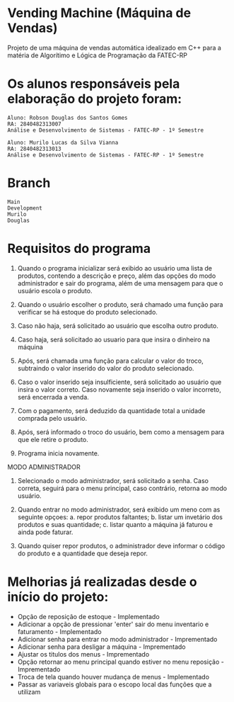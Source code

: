 # Vending Machine (Máquina de Vendas)

Projeto de uma máquina de vendas automática idealizado em C++ para a matéria de Algorítimo e Lógica de Programação da FATEC-RP

# Os alunos responsáveis pela elaboração do projeto foram:

    Aluno: Robson Douglas dos Santos Gomes
    RA: 2840482313007
    Análise e Desenvolvimento de Sistemas - FATEC-RP - 1º Semestre

    Aluno: Murilo Lucas da Silva Vianna
    RA: 2840482313013
    Análise e Desenvolvimento de Sistemas - FATEC-RP - 1º Semestre

# Branch

    Main
    Development
    Murilo
    Douglas

# Requisitos do programa

1. Quando o programa inicializar será exibido ao usuário uma lista de produtos, contendo a descrição e preço, além das opções do modo administrador e sair do programa, além de uma mensagem para que o usuário escola o produto.

2. Quando o usuário escolher o produto, será chamado uma função para verificar se há estoque do produto selecionado.

3. Caso não haja, será solicitado ao usuário que escolha outro produto.

4. Caso haja, será solicitado ao usuario para que insira o dinheiro na máquina

5. Após, será chamada uma função para calcular o valor do troco, subtraindo o valor inserido do valor do produto selecionado.

6. Caso o valor inserido seja insulficiente, será solicitado ao usuário que insira o valor correto. Caso novamente seja inserido o valor incorreto, será encerrada a venda.

7. Com o pagamento, será deduzido da quantidade total a unidade comprada pelo usuário.

8. Após, será informado o troco do usuário, bem como a mensagem para que ele retire o produto.

9. Programa inicia novamente.

MODO ADMINISTRADOR

1. Selecionado o modo administrador, será solicitado a senha. Caso correta, seguirá para o menu principal, caso contrário, retorna ao modo usuário.

2. Quando entrar no modo administrador, será exibido um meno com as seguinte opçoes: 
    a. repor produtos faltantes; 
    b. listar um invetário dos produtos e suas quantidade; 
    c. listar quanto a máquina já faturou e ainda pode faturar.


3. Quando quiser repor produtos, o administrador deve informar o código do produto e a quantidade que deseja repor.


# Melhorias já realizadas desde o início do projeto:

* Opção de reposição de estoque - Implementado
* Adicionar a opção de pressionar 'enter' sair do menu inventario e faturamento - Implementado
* Adicionar senha para entrar no modo administrador - Imprementado
* Adicionar senha para desligar a máquina - Imprementado
* Ajustar os titulos dos menus - Imprementado
* Opção retornar ao menu principal quando estiver no menu reposição - Imprementado
* Troca de tela quando houver mudança de menus - Implementado
* Passar as variaveis globais para o escopo local das funções que a utilizam
